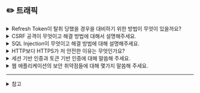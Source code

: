## ✏️ 트래픽


<details>
  <summary>Refresh Token이 탈취 당했을 경우을 대비하기 위한 방법이 무엇이 있을까요?</summary> 
  
  공격자가 Refresh Token을 탈취할 경우 탈취한 토큰을 이용해서 Access Token을 발급 받아 서버에 접근할 수 있다는 보안상의 위험이 있습니다. 이를 막기위해 Refresh Token Rotation 보안 강화 방식을 활용할 수 있습니다. 이 방식은 Access Token을 재발급 받을 때 Refresh Token을 재발급 받는 방식으로, 공격자가 Refresh Token을 탈취해도 Refresh Token이 재발급되면 탈취된 토큰이 무효화 되면서 서버에 접근이 불가능해질 수 있습니다.

  하지만 Refresh Token 재발급 요청이 빈번해지면서 서버 과부하 문제가 발생할 수 있다는 문제가 있습니다. 이를 막기 위해 애플리케이션 서버와 인증 서버를 분리 할 수 있습니다. Redis와 같은 인메모리 저장소를 인증 서버로 사용하게 되면 과부하를 방지 할 수 있습니다.
</details>

<details>
  <summary>CSRF 공격이 무엇이고 해결 방법에 대해서 설명해주세요.</summary> 
  Cross Site Request Forgery 공격으로 사용자 의지와 무관하게 공격자의 의도대로 서버에 특정 요청을 하도록 하는 공격입니다. 

  해결 방법으로는 CSRF Token 발급 방식이 있습니다. 서버에 들어온 요청이 실제 서버에서 허용한 요청이 맞는지 확인하기 위한 토큰을 발급하는 방식으로, 서버에서는 랜덤으로 생성된 Token을 사용자 세션과 웹 사이트 폼에 삽입하여 저장해두고 이후 사용자가 서버에 작업을 요청할 때 페이지에 숨어있는 Token 값이 같이 서버로 전송됩니다. 서버는 이 Token 값이 세션에 저장된 값과 일치하는지 확인하여 위조 여부를 확인할 수 있습니다.    
</details>

<details>
  <summary>SQL Injection이 무엇이고 해결 방법에 대해 설명해주세요.</summary> 
  
  SQL Injection은 악의적인 사용자가 애플리케이션의 입력 필드를 통해 SQL 쿼리에 악성 코드를 삽입해서 데이터베이스에 부적절한 접근을 시도하는 보안 취약점 입니다. 

  이를 막기 위해 ORM을 도구를 사용하여 SQL 쿼리를 직접 작성하지 않고 객체단에서 다룰 수 있도록 설계하거나 Prepared Statement를 사용하는 방식이 있습니다. Java의 PreparedStatement를 사용하면 SQL의 쿼리와 파라미터를 분리하여 처리할 수 있어서 사용자 입력이 SQL 코드로 해석되는 것을 방지할 수 있습니다. `?`  플레이스 홀더에 값을 바인딩 할 셩우 JDBC가 자동으로 입력 값을 이스케이프 처리해서 SQL Injection을 방지할 수 있습니다.
</details>

<details>
  <summary>HTTP보다 HTTPS가 저 안전한 이유는 무엇인가요?</summary> 

  HTTP는 데이터 전송 과정에 암호화 과정이 포함되어 있지 않기 때문에 보안 위협에 쉽게 노출될 수 있지만, HTTPS는 TLS나 SSL 프로토콜을 사용하여 요청과 응답을 암호화하기 때문에 더 안전합니다.
</details>

<details>
  <summary>세션 기반 인증과 토큰 기반 인증에 대해 말씀해 주세요.</summary> 

   세션 기반 인증은 인증 정보를 서버에 저장하는 방식이고, 토큰 기반 인증은 인증 정보를 클라이언트가 가지고 헤더에 실어 보내는 방식입니다.

  세션의 경우 쿠키 헤더에 세션 아이디만 실어 보내면 되므로 트래픽을 적게 사용하고, 토큰은 담겨있는 정보가 세션 ID에 비해 크기 때문에 더 많은 트래픽을 사용합니다.

  토큰 방식이 더 많이 사용되는 가장 큰 이유는 확장성이 더 좋기 때문입니다. 서버가 확장되면 세션 기반 인증은 별도의 작업을 해주지 않으면 세션 불일치 문제를 겪게 되는데 토큰 기반 인증은 이런 세션 불일치 문제로부터 자유롭습니다.
</details>

<details>
  <summary>웹 애플리케이션의 보안 취약점들에 대해 몇가지 말씀해 주세요.</summary> 
   SQL Injection(삽입), XSS(크로스 사이트 스크립트), CSRF(교차 사이트 요청 위조) 등이 있습니다.

  SQL 삽입은 악의적인 SQL문을 실행되게 해 DB를 비정상적으로 조작하는 공격 방법이며, XSS는 웹 사이트에 악성 스크립트를 삽입하는 공격 방법, CSRF는 사용자가 자신의 의지와는 무관하게 공격자가 의도한 행위를 하도록 유도하는 것을 의미합니다.
</details>

----

<details>
  <summary>참고</summary>

- https://singularity7606.tistory.com/19
- https://velog.io/@ouk/SQL-%EC%9D%B8%EC%A0%9D%EC%85%98SQL-Injection%EC%9D%B4%EB%9E%80-%EB%AC%B4%EC%97%87%EC%9D%B4%EB%A9%B0-%EC%96%B4%EB%96%BB%EA%B2%8C-%EB%B0%A9%EC%96%B4%ED%95%98%EB%82%98%EC%9A%94
- https://codevang.tistory.com/282
- [세션 기반 인증과 토큰 기반 인증 (feat. 인증과 인가)](https://hudi.blog/session-based-auth-vs-token-based-auth/)
- [[인증/인가] 쿠키 VS 세션 VS 토큰 (JWT) 방식 중 무엇을 사용할까?](https://ksh-coding.tistory.com/113)
</details>
